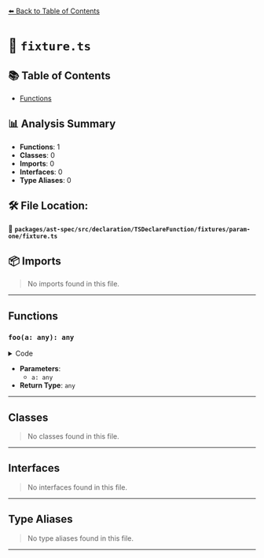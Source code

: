 [⬅️ Back to Table of Contents](../../../../../../../index.md)

# 📄 `fixture.ts`

## 📚 Table of Contents

- [Functions](#functions)

## 📊 Analysis Summary

- **Functions**: 1
- **Classes**: 0
- **Imports**: 0
- **Interfaces**: 0
- **Type Aliases**: 0

## 🛠️ File Location:
📂 **`packages/ast-spec/src/declaration/TSDeclareFunction/fixtures/param-one/fixture.ts`**

## 📦 Imports

> No imports found in this file.


---

## Functions

### `foo(a: any): any`

<details><summary>Code</summary>

```ts
declare function foo(a);
```
</details>

- **Parameters**:
  - `a: any`
- **Return Type**: `any`

---

## Classes

> No classes found in this file.


---

## Interfaces

> No interfaces found in this file.


---

## Type Aliases

> No type aliases found in this file.


---